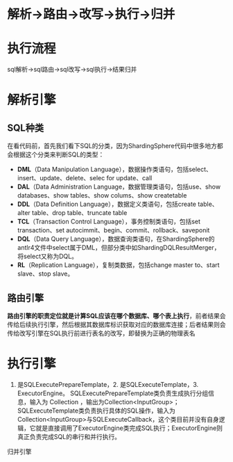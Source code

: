 解析->路由->改写->执行->归并
=======




# 执行流程

sql解析->sql路由->sql改写->sql执行->结果归并







# 解析引擎

## SQL种类

在看代码前，首先我们看下SQL的分类，因为ShardingSphere代码中很多地方都会根据这个分类来判断SQL的类型：

- **DML**（Data Manipulation Language），数据操作类语句，包括select、insert、update、delete、selec for update、call
- **DAL**（Data Administration Language，数据管理类语句，包括use、show databases、show tables、show colums、show createtable
- **DDL**（Data Definition Language），数据定义类语句，包括create table、alter table、drop table、truncate table
- **TCL**（Transaction Control Language），事务控制类语句，包括set transaction、set autocimmit、begin、commit、rollback、saveponit
- **DQL**（Data Query Language），数据查询类语句，在ShardingSphere的antlr4文件中select属于DML，但部分类中如ShardingDQLResultMerger，将select又称为DQL。
- **RL**（Replication Language），复制类数据，包括change master to、start slave、stop slave。









## 路由引擎

**路由引擎的职责定位就是计算SQL应该在哪个数据库、哪个表上执行**，前者结果会传给后续执行引擎，然后根据其数据库标识获取对应的数据库连接；后者结果则会传给改写引擎在SQL执行前进行表名的改写，即替换为正确的物理表名









# 执行引擎



1. 是SQLExecutePrepareTemplate，2. 是SQLExecuteTemplate，3. ExecutorEngine。
    SQLExecutePrepareTemplate类负责生成执行分组信息，输入为 Collection<ExecutionUnit> ，输出为Collection<InputGroup<StatementExecuteUnit>>；SQLExecuteTemplate类负责执行具体的SQL操作，输入为Collection<InputGroup<StatementExecuteUnit>>与SQLExecuteCallback，这个类目前并没有自身逻辑，它就是直接调用了ExecutorEngine类完成SQL执行；ExecutorEngine则真正负责完成SQL的串行和并行执行。





归并引擎



















